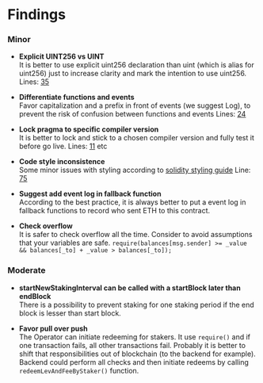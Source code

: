 # Findings


### Minor

- **Explicit UINT256 vs UINT**<br>
It is better to use explicit uint256 declaration than uint (which is alias for uint256) just to increase clarity and mark the intention to use uint256. Lines: [35](https://github.com/BlockchainLabsNZ/staking/blob/master/contracts/Stake.sol#L35)

- **Differentiate functions and events**<br>
Favor capitalization and a prefix in front of events (we suggest Log), to prevent the risk of confusion between functions and events Lines: [24](https://github.com/BlockchainLabsNZ/staking/blob/master/contracts/Stake.sol#L24)

- **Lock pragma to specific compiler version**<br>
It is better to lock and stick to a chosen compiler version and fully test it before go live. Lines: [11](https://github.com/BlockchainLabsNZ/staking/blob/master/contracts/Stake.sol#L11) etc

- **Code style inconsistence**<br>
Some minor issues with styling according to [solidity styling guide](http://solidity.readthedocs.io/en/develop/style-guide.html#function-declaration) Line: [75](https://github.com/BlockchainLabsNZ/staking/blob/master/contracts/Stake.sol#L75)

- **Suggest add event log in fallback function**<br>
According to the best practice, it is always better to put a event log in fallback functions to record who sent ETH to this contract.

- **Check overflow**<br>
It is safer to check overflow all the time. Consider to avoid assumptions that your variables are safe.
```require(balances[msg.sender] >= _value && balances[_to] + _value > balances[_to]);```

### Moderate

- **startNewStakingInterval can be called with a startBlock later than endBlock**<br>
There is a possibility to prevent staking for one staking period if the end block is lesser than start block. 

- **Favor pull over push**<br>
The Operator can initiate redeeming for stakers. It use `require()` and if one transaction fails, all other transactions fail. Probably it is better to shift that responsibilities out of blockchain (to the backend for example). Backend could perform all checks and then initiate redeems by calling `redeemLevAndFeeByStaker()` function.

